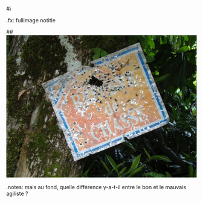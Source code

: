 #i

.fx: fullimage notitle

##![le bon et le mauvais agiliste](images/le-bon-le-mauvais-chasseur-small-2.jpg)

.notes: mais au fond, quelle différence y-a-t-il entre le bon et le mauvais agiliste ?

